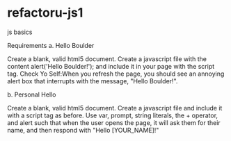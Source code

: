 refactoru-js1
=============

js basics

Requirements
a. Hello Boulder

Create a blank, valid html5 document.
Create a javascript file with the content alert('Hello Boulder!'); and include it in your page with the script tag.
Check Yo Self:When you refresh the page, you should see an annoying alert box that interrupts with the message, "Hello Boulder!".

b. Personal Hello

Create a blank, valid html5 document.
Create a javascript file and include it with a script tag as before.
Use var, prompt, string literals, the + operator, and alert such that when the user opens the page, it will ask them for their name, and then respond with "Hello [YOUR_NAME]!"
